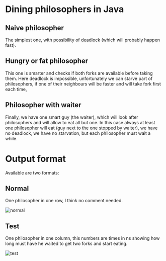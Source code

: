 # Dining philosophers in Java

## Naive philosopher
The simplest one, with possibility of deadlock (which will probably happen fast). 

## Hungry or fat philosopher
This one is smarter and checks if both forks are available before taking them. Here deadlock is impossible, unfortunately we can starve part of philosophers, if one of their neighbours will be faster and will take fork first each time, 

## Philosopher with waiter
Finally, we have one smart guy (the waiter), which will look after philosophers and will allow to eat all but one. In this case always at least one philosopher will eat (guy next to the one stopped by waiter), we have no deadlock, we have no starvation, but each philosopher must wait a while.


# Output format
Available are two formats:

## Normal
One philosopher in one row, I think no comment needed.

![normal](https://pasteboard.co/IJqLoDF.png)


## Test
One philosopher in one column, this numbers are times in ns showing how long must have he waited to get two forks and start eating.

![test](https://pasteboard.co/IJqLF0N.png)
